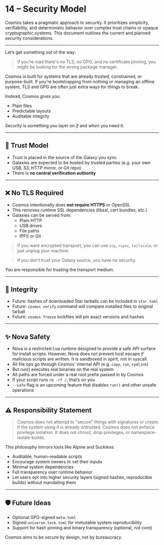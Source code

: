 # 14 – Security Model

Cosmos takes a pragmatic approach to security. It prioritizes simplicity, verifiability, and deterministic behavior over complex trust chains or opaque cryptographic systems. This document outlines the current and planned security considerations.

---

Let’s get something out of the way:
> If you’re mad there's no TLS, no GPG, and no certificate pinning, you might be looking for the wrong package manager.

Cosmos is built for systems that are already trusted, constrained, or purpose-built. If you're bootstrapping from 
nothing or managing an offline system, TLS and GPG are often just extra ways for things to break.

Instead, Cosmos gives you:

- Plain files
- Predictable layouts
- Auditable integrity

Security is something you layer on *if* and *when* you need it.

---

## 🔐 Trust Model
- Trust is placed in the source of the Galaxy you sync
- Galaxies are expected to be hosted by trusted parties (e.g. your own USB, S3, HTTP mirror, or Git repo)
- There is **no central verification authority**

---

## ❌ No TLS Required
- Cosmos intentionally does **not require HTTPS** or OpenSSL
- This removes runtime SSL dependencies (libssl, cert bundles, etc.)
- Galaxies can be served from:
  - Plain HTTP
  - USB drives
  - File paths
  - IPFS or Git

> If you want encrypted transport, you can use `scp`, `rsync`, `tailscale`, or just unplug your machine.

> If you don’t trust your Galaxy source, you have no security.

You are responsible for trusting the transport medium.

---

## 🔢 Integrity
- Future: hashes of downloaded Star tarballs can be included in `star.toml`
- Future: `cosmos verify` command will compare installed files to original tarball
- Future: `cosmos freeze` lockfiles will pin exact versions and hashes

---

## ✨ Nova Safety
- Nova is a restricted Lua runtime designed to provide a safe API surface for install scripts. However, Nova does not prevent host escape if malicious scripts are written. It is sandboxed in spirit, not in syscall.
- All file ops go through Cosmos' internal API (e.g. `copy`, `run`, `symlink`)
- But run() executes real binaries on the real system
- All paths are forced under a real root prefix passed in by Cosmos
- If your script runs `rm -rf /`, that’s on you
- `--safe` flag is an upcoming feature that disables `run()` and other unsafe operations

---

## ⚠️ Responsibility Statement
> Cosmos does not attempt to "secure" things with signatures or crypto if the system using it is already untrusted. Cosmos does not enforce privilege isolation. It does not chroot, drop privileges, or namespace-isolate builds.

This philosophy mirrors tools like Alpine and Suckless:

- Auditable, human-readable scripts
- Encourage system owners to vet their inputs
- Minimal system dependencies
- Full transparency over runtime behavior
- Let users opt into higher security layers (signed hashes, reproducible builds) without mandating them

---

## 🛡️ Future Ideas
- Optional GPG-signed `meta.toml`
- Signed `universe.lock.toml` for immutable system reproducibility
- Support for hash pinning and binary transparency (optional, not core)

Cosmos aims to be secure by design, not by bureaucracy.

